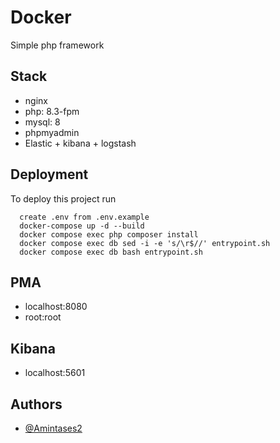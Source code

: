 # Docker
Simple php framework

## Stack
- nginx
- php: 8.3-fpm
- mysql: 8
- phpmyadmin
- Elastic + kibana + logstash

## Deployment
To deploy this project run

```
  create .env from .env.example
  docker-compose up -d --build
  docker compose exec php composer install
  docker compose exec db sed -i -e 's/\r$//' entrypoint.sh
  docker compose exec db bash entrypoint.sh
```

## PMA
- localhost:8080
- root:root

## Kibana
- localhost:5601

## Authors

- [@Amintases2](https://www.github.com/Amintases2)